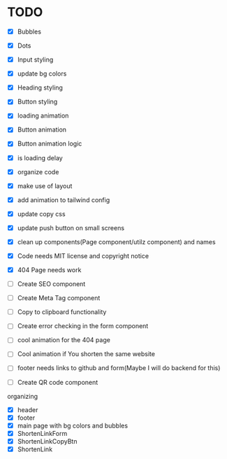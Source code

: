 # TODO

- [x] Bubbles
- [x] Dots
- [x] Input styling
- [x] update bg colors
- [x] Heading styling
- [x] Button styling

- [x] loading animation
- [x] Button animation
- [x] Button animation logic
- [x] is loading delay

- [x] organize code
- [x] make use of layout
- [x] add animation to tailwind config
- [x] update copy css
- [x] update push button on small screens
- [x] clean up components(Page component/utilz component) and names 
- [x] Code needs MIT license and copyright notice
- [x] 404 Page needs work
- [ ] Create SEO component
- [ ] Create Meta Tag component
- [ ] Copy to clipboard functionality 
- [ ] Create error checking in the form component
- [ ] cool animation for the 404 page
- [ ] Cool animation if You shorten the same website
- [ ] footer needs links to github and form(Maybe I will do backend for this)
- [ ] Create QR code component
  
organizing
- [x] header
- [x] footer
- [x] main page with bg colors and bubbles
- [x] ShortenLinkForm
- [x] ShortenLinkCopyBtn
- [x] ShortenLink